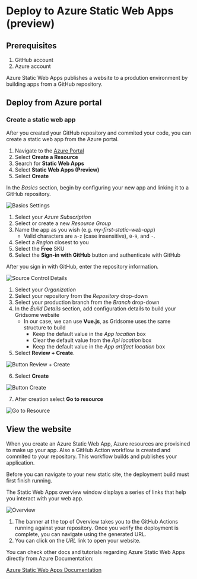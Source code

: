 # Deploy to Azure Static Web Apps (preview)

## Prerequisites

1. GitHub account
2. Azure account

Azure Static Web Apps publishes a website to a prodution environment by building apps from a GitHub repository.

## Deploy from Azure portal

### Create a static web app

After you created your GitHub repository and commited your code, you can create a static web app from the Azure portal.

1. Navigate to the [Azure Portal](https://portal.azure.com)
2. Select **Create a Resource**
3. Search for **Static Web Apps**
4. Select **Static Web Apps (Preview)**
5. Select **Create**

In the *Basics* section, begin by configuring your new app and linking it to a GitHub repository.

![Basics Settings](https://docs.microsoft.com/en-us/azure/static-web-apps/media/getting-started-portal/basics-tab.png "Basics Settings")

1. Select your *Azure Subscription*
2. Select or create a new *Resource Group*
3. Name the app as you wish (e.g. *my-first-static-web-app*)
   - Valid characters are ```a-z``` (case insensitive), ```0-9```, and ```-```.
4. Select a *Region* closest to you
5. Select the **Free** SKU
6. Select the **Sign-in with GitHub** button and authenticate with GitHub

After you sign in with GitHub, enter the repository information.

![Source Control Details](https://docs.microsoft.com/en-us/azure/static-web-apps/media/getting-started-portal/repository-details.png "Source Control Details")

1. Select your *Organization*
2. Select your repository from the *Repository* drop-down
3. Select your production branch from the *Branch* drop-down
4. In the *Build Details* section, add configuration details to build your Gridsome website
   - In our case, we can use **Vue.js**, as Gridsome uses the same structure to build
     - Keep the default value in the *App location* box
     - Clear the default value from the *Api location* box
     - Keep the default value in the *App artifact location* box
5. Select **Review + Create**.

![Button Review + Create](https://docs.microsoft.com/en-us/azure/static-web-apps/media/getting-started-portal/review-create.png "Button Review + Create")

6. Select **Create**

![Button Create](https://docs.microsoft.com/en-us/azure/static-web-apps/media/getting-started-portal/create-button.png "Button Create")

7. After creation select **Go to resource**

![Go to Resource](https://docs.microsoft.com/en-us/azure/static-web-apps/media/getting-started-portal/resource-button.png "Go to resource")

## View the website

When you create an Azure Static Web App, Azure resources are provisined to make up your app. Also a GitHub Action workflow is created and commited to your repository. This workflow builds and publishes your application.

Before you can navigate to your new static site, the deployment build must first finish running.

The Static Web Apps overview window displays a series of links that help you interact with your web app.

![Overview](https://docs.microsoft.com/en-us/azure/static-web-apps/media/getting-started/overview-window.png "Overview")

1. The banner at the top of Overview takes you  to the GitHub Actions running against your repository. Once you verify the deployment is complete, you can navigate using the generated URL.
2. You can click on the *URL* link to open your website.

You can check other docs and tutorials regarding Azure Static Web Apps directly from Azure Documentation:

[Azure Static Web Apps Documentation](https://docs.microsoft.com/en-us/azure/static-web-apps/)
